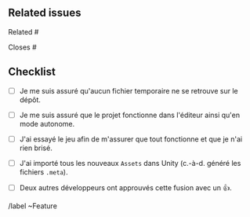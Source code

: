 ## Related issues

<!-- 
Faites mention de/des fonctionnalités(s) auquelle(s) cette fusion est reliée.
-->

Related #

Closes #

## Checklist

<!--
Placez un `x` dans les cases qui s'appliquent. Vous pouvez également les remplir après avoir créé
cette fusion.
-->

- [ ] Je me suis assuré qu'aucun fichier temporaire ne se retrouve sur le dépôt.
- [ ] Je me suis assuré que le projet fonctionne dans l'éditeur ainsi qu'en mode autonome.
- [ ] J'ai essayé le jeu afin de m'assurer que tout fonctionne et que je n'ai rien brisé.
- [ ] J'ai importé tous les nouveaux `Assets` dans Unity (c.-à-d. généré les fichiers `.meta`).
- [ ] Deux autres développeurs ont approuvés cette fusion avec un :thumbsup:.


/label ~Feature